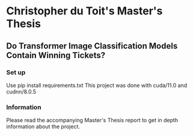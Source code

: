# Christopher du Toit's Master's Thesis
## Do Transformer Image Classification Models Contain Winning Tickets?

### Set up
Use pip install requirements.txt
This project was done with cuda/11.0 and cudnn/8.0.5

### Information
Please read the accompanying Master's Thesis report to get in depth
information about the project.
